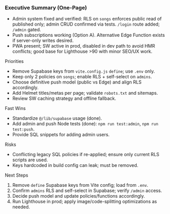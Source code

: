 ### Executive Summary (One-Page)

- Admin system fixed and verified: RLS on `songs` enforces public read of published only; admin CRUD confirmed via tests. `/login` route added; `/admin` gated.
- Push subscriptions working (Option A). Alternative Edge Function exists if server-only writes desired.
- PWA present; SW active in prod, disabled in dev path to avoid HMR conflicts; good base for Lighthouse >90 with minor SEO/UX work.

Priorities
- Remove Supabase keys from `vite.config.js` `define`; use `.env` only.
- Keep only 2 policies on `songs`; enable RLS + self-select on `admins`.
- Choose definitive push model (public vs Edge) and align RLS accordingly.
- Add Helmet titles/metas per page; validate `robots.txt` and sitemaps.
- Review SW caching strategy and offline fallback.

Fast Wins
- Standardize `@/lib/supabase` usage (done).
- Add admin and push Node tests (done): `npm run test:admin`, `npm run test:push`.
- Provide SQL snippets for adding admin users.

Risks
- Conflicting legacy SQL policies if re-applied; ensure only current RLS scripts are used.
- Keys hardcoded in build config can leak; must be removed.

Next Steps
1) Remove `define` Supabase keys from Vite config; load from `.env`.
2) Confirm `admins` RLS and self-select in Supabase; verify `/admin` access.
3) Decide push model and update policies/functions accordingly.
 4) Run Lighthouse in prod; apply image/code-splitting optimizations as needed.


